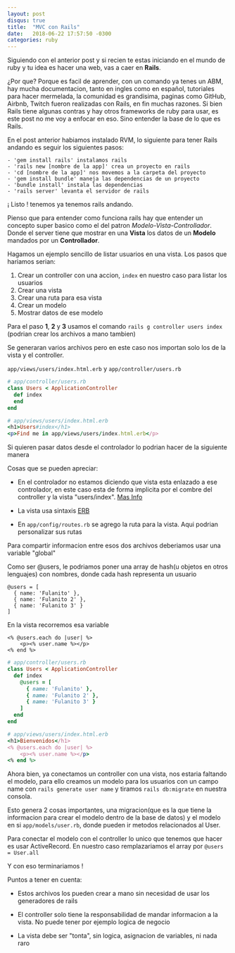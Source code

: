 ```yaml
---
layout: post
disqus: true
title:  "MVC con Rails"
date:   2018-06-22 17:57:50 -0300
categories: ruby
---
```


Siguiendo con el anterior post y si recien te estas iniciando en el mundo de ruby y tu idea es hacer una web, vas a caer en __Rails__. 

¿Por que? Porque es facil de aprender, con un comando ya tenes un ABM, hay mucha documentacion, tanto en ingles como en español, tutoriales para hacer mermelada, la comunidad es grandisima, paginas como GitHub, Airbnb, Twitch fueron realizadas con Rails, en fin muchas razones. Si bien Rails tiene algunas contras y hay otros frameworks de ruby para usar, es este post no me voy a enfocar en eso. Sino entender la base de lo que es Rails.

En el post anterior habiamos instalado RVM, lo siguiente para tener Rails andando es seguir los siguientes pasos:

    - 'gem install rails' instalamos rails
    - 'rails new [nombre de la app]' crea un proyecto en rails
    - 'cd [nombre de la app]' nos movemos a la carpeta del proyecto
    - 'gem install bundle' maneja las dependencias de un proyecto
    - 'bundle install' instala las dependencias
    - 'rails server' levanta el servidor de rails

¡ Listo ! tenemos ya tenemos rails andando. 

Pienso que para entender como funciona rails hay que entender un concepto super basico como el del patron _Modelo-Vista-Controllador_. Donde el server tiene que mostrar en una __Vista__ los datos de un __Modelo__ mandados por un __Controllador__.

Hagamos un ejemplo sencillo de listar usuarios en una vista. Los pasos que hariamos serian:

1. Crear un controller con una accion, `index` en nuestro caso para listar los usuarios
2. Crear una vista
3. Crear una ruta para esa vista
4. Crear un modelo
5. Mostrar datos de ese modelo

Para el paso __1__, __2__ y __3__ usamos el comando `rails g controller users index` (podrian crear los archivos a mano tambien)

Se generaran varios archivos pero en este caso nos importan solo los de la vista y el controller.

`app/views/users/index.html.erb` y `app/controller/users.rb`

``` ruby
# app/controller/users.rb
class Users < ApplicationController
  def index
  end
end
```

``` ruby
# app/views/users/index.html.erb
<h1>Users#index</h1>
<p>Find me in app/views/users/index.html.erb</p>
```

Si quieren pasar datos desde el controlador lo podrian hacer de la siguiente manera

Cosas que se pueden apreciar:

- En el controlador no estamos diciendo que vista esta enlazado a ese controlador, en este caso esta de forma implicita por el combre del controller y la vista "users/index". [Mas Info](http://guides.rubyonrails.org/layouts_and_rendering.html)

- La vista usa sintaxis [ERB](https://puppet.com/docs/puppet/5.3/lang_template_erb.html)

- En `app/config/routes.rb` se agrego la ruta para la vista. Aqui podrian personalizar sus rutas

Para compartir informacion entre esos dos archivos deberiamos usar una variable "global"

Como ser @users, le podriamos poner una array de hash(u objetos en otros lenguajes) con nombres, donde cada hash representa un usuario

```
@users = [ 
  { name: 'Fulanito' },
  { name: 'Fulanito 2' },
  { name: 'Fulanito 3' }
]
```

En la vista recorremos esa variable

```
<% @users.each do |user| %>
    <p><% user.name %></p>
<% end %>
```

``` ruby
# app/controller/users.rb
class Users < ApplicationController
  def index
    @users = [ 
      { name: 'Fulanito' },
      { name: 'Fulanito 2' },
      { name: 'Fulanito 3' }
    ]
  end
end
```

``` ruby
# app/views/users/index.html.erb
<h1>Bienvenidos</h1>
<% @users.each do |user| %>
    <p><% user.name %></p>
<% end %>
```

Ahora bien, ya conectamos un controller con una vista, nos estaria faltando el modelo, para ello creamos un modelo para los usuarios con un campo name con `rails generate user name` y tiramos `rails db:migrate` en nuestra consola.

Esto genera 2 cosas importantes, una migracion(que es la que tiene la informacion para crear el modelo dentro de la base de datos) y el modelo en si `app/models/user.rb`, donde pueden ir metodos relacionados al User.

Para conectar el modelo con el controller lo unico que tenemos que hacer es usar ActiveRecord. En nuestro caso remplazariamos el array por `@users = User.all`

Y con eso terminariamos !

Puntos a tener en cuenta:

  - Estos archivos los pueden crear a mano sin necesidad de usar los generadores de rails

  - El controller solo tiene la responsabilidad de mandar informacion a la vista. No puede tener por ejemplo logica de negocio

  - La vista debe ser "tonta", sin logica, asignacion de variables, ni nada raro